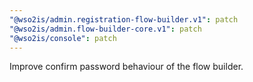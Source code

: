 ```yaml
---
"@wso2is/admin.registration-flow-builder.v1": patch
"@wso2is/admin.flow-builder-core.v1": patch
"@wso2is/console": patch
---
```


Improve confirm password behaviour of the flow builder.
